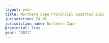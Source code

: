 ```yaml
---
layout: year
title: Northern Cape Provincial Gazettes 2021
jurisdiction: ZA-NC
jurisdiction_name: Northern Cape
provincial: true
year: "2021"
---
```

